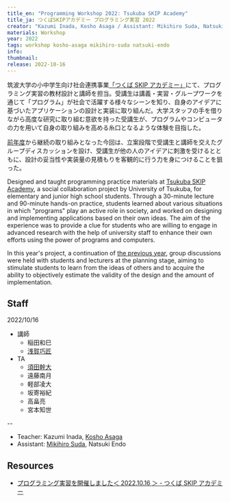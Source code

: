 ```yaml
---
title_en: "Programming Workshop 2022: Tsukuba SKIP Academy"
title_ja: つくばSKIPアカデミー プログラミング実習 2022
creator: "Kazumi Inada, Kosho Asaga / Assistant: Mikihiro Suda, Natsuki Endo"
materials: Workshop
year: 2022
tags: workshop kosho-asaga mikihiro-suda natsuki-endo
info:
thumbnail:
release: 2022-10-16
---
```


筑波大学の小中学生向け社会連携事業[「つくば SKIP アカデミー」](https://skip.tsukuba.ac.jp)にて、プログラミング実習の教材設計と講師を担当。受講生は講義・実習・グループワークを通じて「プログラム」が社会で活躍する様々なシーンを知り、自身のアイデアに基づいたアプリケーションの設計と実装に取り組んだ。大学スタッフの手を借りながら高度な研究に取り組む意欲を持った受講生が、プログラムやコンピュータの力を用いて自身の取り組みを高める糸口となるような体験を目指した。

[前年度](/pages/works/skip-ws-21.md)から継続の取り組みとなった今回は、立案段階で受講生と講師を交えたグループディスカッションを設け、受講生が他の人のアイデアに刺激を受けるとともに、設計の妥当性や実装量の見積もりを客観的に行う力を身につけることを狙った。

Designed and taught programming practice materials at [Tsukuba SKIP Academy](https://skip.tsukuba.ac.jp), a social collaboration project by University of Tsukuba, for elementary and junior high school students. Through a 30-minute lecture and 90-minute hands-on practice, students learned about various situations in which "programs" play an active role in society, and worked on designing and implementing applications based on their own ideas. The aim of the experience was to provide a clue for students who are willing to engage in advanced research with the help of university staff to enhance their own efforts using the power of programs and computers.

In this year's project, a continuation of [the previous year](/pages/works/skip-ws-21.md), group discussions were held with students and lecturers at the planning stage, aiming to stimulate students to learn from the ideas of others and to acquire the ability to objectively estimate the validity of the design and the amount of implementation.

## Staff

2022/10/16

- 講師
  - 稲田和巳
  - [浅賀巧匠](https://twitter.com/asagakosho)
- TA
  - [須田幹大](https://sudame.net/)
  - 遠藤南月
  - 軽部凌大
  - 坂寄裕紀
  - 高畠亮
  - 宮本知世

--

- Teacher: Kazumi Inada, [Kosho Asaga](https://twitter.com/asagakosho)
- Assistant: [Mikihiro Suda](https://sudame.net/), Natsuki Endo

## Resources

- [プログラミング実習を開催しました＜ 2022.10.16 ＞ - つくば SKIP アカデミー](https://skip.tsukuba.ac.jp/activity/programing%ef%bc%9c2022-10-16%ef%bc%9e/)
